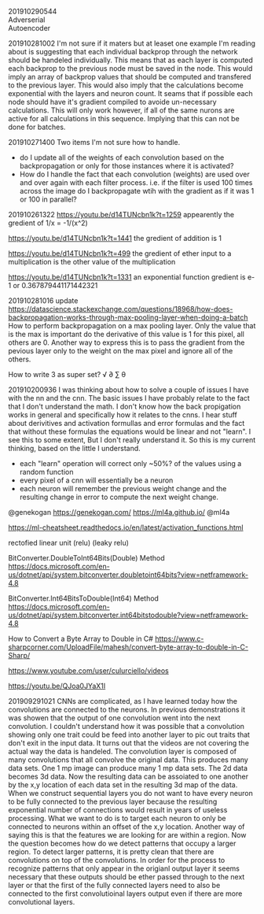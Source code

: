 ﻿
201910290544  
Adverserial  
Autoencoder  
 
201910281002
I'm not sure if it maters but at leaset one example I'm reading about is suggesting that each individual backprop
through the network should be handeled individually. This means that as each layer is computed each backprop to the 
previous node must be saved in the node. This would imply an array of backprop values that should be computed and 
transfered to the previous layer. This would also imply that the calculations become exponential with the layers 
and neuron count. It seams that if possible each node should have it's gradient compiled to avoide un-necessary 
calculations. This will only work however, if all of the same nurons are active for all calculations in this 
sequence. Implying that this can not be done for batches.

201910271400
Two items I'm not sure how to handle.
 - do I update all of the weights of each convolution based on the backpropagation or only for those instances
 where it is activated?
 - How do I handle the fact that each convolution (weights) are used over and over again with each filter 
 process. i.e. if the filter is used 100 times across the image do I backpropagate wtih with the gradient as if 
 it was 1 or 100 in parallel?

 201910261322
https://youtu.be/d14TUNcbn1k?t=1259
appearently the gredient of 1/x = -1/(x^2)

https://youtu.be/d14TUNcbn1k?t=1441
the gredient of addition is 1

https://youtu.be/d14TUNcbn1k?t=499
the gredient of ether input to a multiplication is the other value of the multiplication

https://youtu.be/d14TUNcbn1k?t=1331
an exponential function gredient is e-1 or 0.367879441171442321

201910281016 update
https://datascience.stackexchange.com/questions/18968/how-does-backpropagation-works-through-max-pooling-layer-when-doing-a-batch
How to perform backpropagation on a max pooling layer.
Only the value that is the max is important do the derivative of this value is 1 for this
pixel, all others are 0. Another way to express this is to pass the gradient from the pevious
layer only to the weight on the max pixel and ignore all of the others.

How to write 3 as super set?
√
∂
∑
θ



201910200936
I was thinking about how to solve a couple of issues I have with the nn and the cnn. The basic issues I have
probably relate to the fact that I don't understand the math. I don't know how the back propigation works in 
general and specifically how it relates to the cnns. I hear stuff about derivitives and activation formullas 
and error formulas and the fact that without these formulas the equations would be linear and not "learn". I 
see this to some extent, But I don't really understand it. So this is my current thinking, based on the little 
I understand. 
 - each "learn" operation will correct only ~50%? of the values using a random function
 - every pixel of a cnn will essentially be a neuron
 - each neuron will remember the previous weight change and the resulting change in error to compute the next 
 weight change.


@genekogan
https://genekogan.com/
https://ml4a.github.io/
@ml4a


https://ml-cheatsheet.readthedocs.io/en/latest/activation_functions.html

rectofied linear unit (relu) (leaky relu)

BitConverter.DoubleToInt64Bits(Double) Method
https://docs.microsoft.com/en-us/dotnet/api/system.bitconverter.doubletoint64bits?view=netframework-4.8

BitConverter.Int64BitsToDouble(Int64) Method
https://docs.microsoft.com/en-us/dotnet/api/system.bitconverter.int64bitstodouble?view=netframework-4.8

How to Convert a Byte Array to Double in C#
https://www.c-sharpcorner.com/UploadFile/mahesh/convert-byte-array-to-double-in-C-Sharp/

https://www.youtube.com/user/culurciello/videos

https://youtu.be/QJoa0JYaX1I


201909291021
CNNs are complicated, as I have learned today how the convolutions are connected to the neurons. In previous 
demonstrations it was showen that the output of one convolution went into the next convolution. I couldn't 
understand how it was possible that a convolution showing only one trait could be feed into another layer to pic
out traits that don't exit in the input data. It turns out that the videos are not covering the actual way the data
is handeled. The convolution layer is composed of many convolutions that all convolve the original data. This 
produces many data sets. One 1 mp image can produce many 1 mp data sets. The 2d data becomes 3d data. Now the 
resulting data can be assoiated to one another by the x,y location of each data set in the resulting 3d map of 
the data. When we construct sequential layers you do not want to have every neuron to be fully connected to the 
previous layer because the resulting exponential number of connections would result in years of useless processing. 
What we want to do is to target each neuron to only be connected to neurons within an offset of the x,y location. 
Another way of saying this is that the features we are looking for are within a region. Now the question becomes 
how do we detect patterns that occupy a larger region. To detect larger patterns, it is pretty clean that there are 
convolutions on top of the convolutions. In order for the process to recognize patterns that only appear in the 
origianl output layer it seems necessary that these outputs should be ether passed through to the next layer or 
that the first of the fully connected layers need to also be connected to the first convolutioinal layers output even 
if there are more convolutional layers. 


